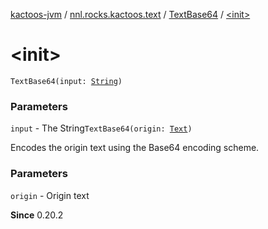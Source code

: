 [kactoos-jvm](../../index.md) / [nnl.rocks.kactoos.text](../index.md) / [TextBase64](index.md) / [&lt;init&gt;](.)

# &lt;init&gt;

`TextBase64(input: `[`String`](https://kotlinlang.org/api/latest/jvm/stdlib/kotlin/-string/index.html)`)`

### Parameters

`input` - The String`TextBase64(origin: `[`Text`](../../nnl.rocks.kactoos/-text/index.md)`)`

Encodes the origin text using the Base64 encoding scheme.

### Parameters

`origin` - Origin text

**Since**
0.20.2

